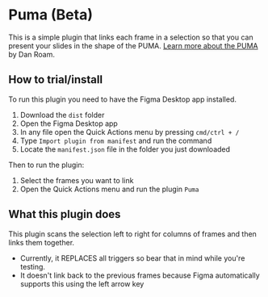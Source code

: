 # Puma (Beta)

This is a simple plugin that links each frame in a selection so that you can present your slides in the shape of the PUMA. [Learn more about the PUMA](https://www.youtube.com/watch?v=7oeKKkbybR0) by Dan Roam.

## How to trial/install

To run this plugin you need to have the Figma Desktop app installed.

1. Download the `dist` folder
1. Open the Figma Desktop app
2. In any file open the Quick Actions menu by pressing `cmd/ctrl + /`
3. Type `Import plugin from manifest` and run the command
4. Locate the `manifest.json` file in the folder you just downloaded

Then to run the plugin:

1. Select the frames you want to link
2. Open the Quick Actions menu and run the plugin `Puma`

## What this plugin does

This plugin scans the selection left to right for columns of frames and then links them together.

- Currently, it REPLACES all triggers so bear that in mind while you're testing.
- It doesn't link back to the previous frames because Figma automatically supports this using the left arrow key


